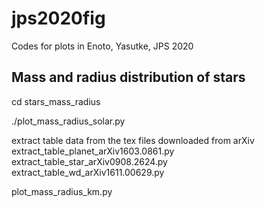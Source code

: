 # jps2020fig
Codes for plots in Enoto, Yasutke, JPS 2020

## Mass and radius distribution of stars

cd stars_mass_radius

./plot_mass_radius_solar.py

extract table data from the tex files downloaded from arXiv
extract_table_planet_arXiv1603.0861.py 
extract_table_star_arXiv0908.2624.py   
extract_table_wd_arXiv1611.00629.py

plot_mass_radius_km.py